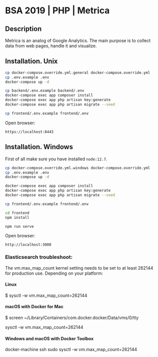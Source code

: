 # BSA 2019 | PHP | Metrica

## Description

Metrica is an analog of Google Analytics. The main purpose is to collect data from web pages, handle it and visualize.

## Installation. Unix

```bash
cp docker-compose.override.yml.general docker-compose.override.yml
cp .env.example .env
docker-compose up -d

cp backend/.env.example backend/.env
docker-compose exec app composer install
docker-compose exec app php artisan key:generate
docker-compose exec app php artisan migrate --seed

cp frontend/.env.example frontend/.env

```

Open browser:

`https://localhost:8443`

## Installation. Windows

First of all make sure you have installed `node:12.7`. 

```bash
cp docker-compose.override.yml.windows docker-compose.override.yml
cp .env.example .env
docker-compose up -d

docker-compose exec app composer install
docker-compose exec app php artisan key:generate
docker-compose exec app php artisan migrate --seed

cp frontend/.env.example frontend/.env

cd frontend
npm install

npm run serve
```

Open browser:

`http://localhost:3000`


### Elasticsearch troubleshoot:

The vm.max_map_count kernel setting needs to be set to at least 262144 for production use. Depending on your platform:

#### Linux

$ sysctl -w vm.max_map_count=262144

#### macOS with Docker for Mac

$ screen ~/Library/Containers/com.docker.docker/Data/vms/0/tty

sysctl -w vm.max_map_count=262144

#### Windows and macOS with Docker Toolbox

docker-machine ssh
sudo sysctl -w vm.max_map_count=262144